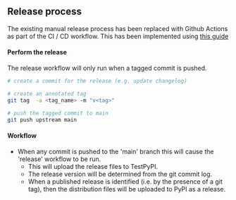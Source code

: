 ## Release process

The existing manual release process has been replaced with Github Actions as part of the CI / CD workflow.
This has been implemented using [this guide](https://packaging.python.org/en/latest/guides/publishing-package-distribution-releases-using-github-actions-ci-cd-workflows/)

#### Perform the release

The release workflow will only run when a tagged commit is pushed.

```bash
# create a commit for the release (e.g. update changelog)

# create an annotated tag
git tag  -a <tag_name> -m "v<tag>"

# push the tagged commit to main
git push upstream main
```

#### Workflow

- When any commit is pushed to the 'main' branch this will cause the 'release' workflow to be run.
  - This will upload the release files to TestPyPI.
  - The release version will be determined from the git commit log.
  - When a published release is identified (i.e. by the presence of a git tag), then the distribution files will
    be uploaded to PyPI as a release.
